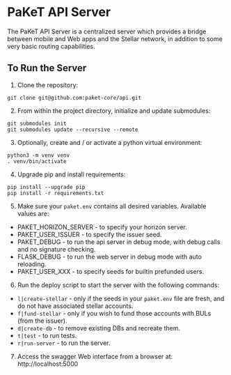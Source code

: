 PaKeT API Server
================

The PaKeT API Server is a centralized server which provides a bridge between mobile and Web apps and the Stellar network, in addition to some very basic routing capabilities.

To Run the Server
-----------------

1. Clone the repository:

```
git clone git@github.com:paket-core/api.git
```

2. From within the project directory, initialize and update submodules:

```
git submodules init
git submodules update --recursive --remote
```

3. Optionally, create and / or activate a python virtual environment:

```
python3 -m venv venv
. venv/bin/activate
```

4. Upgrade pip and install requirements:

```
pip install --upgrade pip
pip install -r requirements.txt
```

5. Make sure your `paket.env` contains all desired variables. Available values are:
  * PAKET_HORIZON_SERVER - to specify your horizon server.
  * PAKET_USER_ISSUER - to specify the issuer seed.
  * PAKET_DEBUG - to run the api server in debug mode, with debug calls and no signature checking.
  * FLASK_DEBUG - to run the web server in debug mode with auto reloading.
  * PAKET_USER_XXX - to specify seeds for builtin prefunded users.

6. Run the deploy script to start the server with the following commands:
  * `l|create-stellar` - only if the seeds in your `paket.env` file are fresh, and do not have associated stellar accounts.
  * `f|fund-stellar` - only if you wish to fund those accounts with BULs (from the issuer).
  * `d|create-db` - to remove existing DBs and recreate them.
  * `t|test` - to run tests.
  * `r|run-server` - to run the server.

7. Access the swagger Web interface from a browser at: http://localhost:5000
